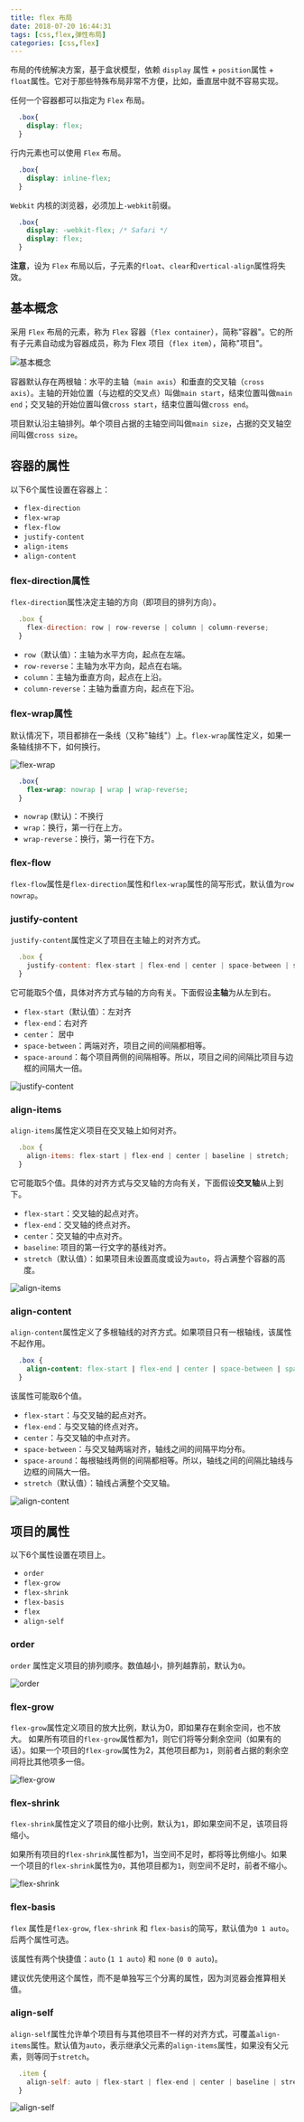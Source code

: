 ```yaml
---
title: flex 布局
date: 2018-07-20 16:44:31
tags: [css,flex,弹性布局]
categories: [css,flex]
---
```


布局的传统解决方案，基于盒状模型，依赖 `display` 属性 + `position`属性 + `float`属性。它对于那些特殊布局非常不方便，比如，垂直居中就不容易实现。
<!--more-->
任何一个容器都可以指定为 `Flex` 布局。

```css
  .box{
    display: flex;
  }
```
行内元素也可以使用 `Flex` 布局。
```css
  .box{
    display: inline-flex;
  }
```
`Webkit` 内核的浏览器，必须加上`-webkit`前缀。
```css
  .box{
    display: -webkit-flex; /* Safari */
    display: flex;
  }
```
**注意**，设为 `Flex` 布局以后，子元素的`float`、`clear`和`vertical-align`属性将失效。

## 基本概念
采用 `Flex` 布局的元素，称为 `Flex` 容器（`flex container`），简称"容器"。它的所有子元素自动成为容器成员，称为 Flex 项目（`flex item`），简称"项目"。

![基本概念](http://www.ruanyifeng.com/blogimg/asset/2015/bg2015071004.png)

容器默认存在两根轴：水平的主轴（`main axis`）和垂直的交叉轴（`cross axis`）。主轴的开始位置（与边框的交叉点）叫做`main start`，结束位置叫做`main end`；交叉轴的开始位置叫做`cross start`，结束位置叫做`cross end`。

项目默认沿主轴排列。单个项目占据的主轴空间叫做`main size`，占据的交叉轴空间叫做`cross size`。

## 容器的属性
以下6个属性设置在容器上：
* `flex-direction`
* `flex-wrap`
* `flex-flow`
* `justify-content`
* `align-items`
* `align-content`

### flex-direction属性
`flex-direction`属性决定主轴的方向（即项目的排列方向）。
```javascript
  .box {
    flex-direction: row | row-reverse | column | column-reverse;
  }
```

* `row`（默认值）：主轴为水平方向，起点在左端。
* `row-reverse`：主轴为水平方向，起点在右端。
* `column`：主轴为垂直方向，起点在上沿。
* `column-reverse`：主轴为垂直方向，起点在下沿。

### flex-wrap属性
默认情况下，项目都排在一条线（又称"轴线"）上。`flex-wrap`属性定义，如果一条轴线排不下，如何换行。

![flex-wrap](http://www.ruanyifeng.com/blogimg/asset/2015/bg2015071006.png)

```css
  .box{
    flex-wrap: nowrap | wrap | wrap-reverse;
  }
```
* `nowrap` (默认)：不换行
* `wrap`：换行，第一行在上方。
* `wrap-reverse`：换行，第一行在下方。

### flex-flow
`flex-flow`属性是`flex-direction`属性和`flex-wrap`属性的简写形式，默认值为`row nowrap`。

### justify-content
`justify-content`属性定义了项目在主轴上的对齐方式。
```javascript
  .box {
    justify-content: flex-start | flex-end | center | space-between | space-around;
  }
```
它可能取5个值，具体对齐方式与轴的方向有关。下面假设**主轴**为从左到右。
* `flex-start`（默认值）：左对齐
* `flex-end`：右对齐
* `center`： 居中
* `space-between`：两端对齐，项目之间的间隔都相等。
* `space-around`：每个项目两侧的间隔相等。所以，项目之间的间隔比项目与边框的间隔大一倍。

![justify-content](http://www.ruanyifeng.com/blogimg/asset/2015/bg2015071010.png)

### align-items
`align-items`属性定义项目在交叉轴上如何对齐。
```javascript
  .box {
    align-items: flex-start | flex-end | center | baseline | stretch;
  }
```
它可能取5个值。具体的对齐方式与交叉轴的方向有关，下面假设**交叉轴**从上到下。
* `flex-start`：交叉轴的起点对齐。
* `flex-end`：交叉轴的终点对齐。
* `center`：交叉轴的中点对齐。
* `baseline`: 项目的第一行文字的基线对齐。
* `stretch`（默认值）：如果项目未设置高度或设为`auto`，将占满整个容器的高度。

![align-items](http://www.ruanyifeng.com/blogimg/asset/2015/bg2015071011.png)

### align-content
`align-content`属性定义了多根轴线的对齐方式。如果项目只有一根轴线，该属性不起作用。
```css
  .box {
    align-content: flex-start | flex-end | center | space-between | space-around | stretch;
  }
```
该属性可能取6个值。
* `flex-start`：与交叉轴的起点对齐。
* `flex-end`：与交叉轴的终点对齐。
* `center`：与交叉轴的中点对齐。
* `space-between`：与交叉轴两端对齐，轴线之间的间隔平均分布。
* `space-around`：每根轴线两侧的间隔都相等。所以，轴线之间的间隔比轴线与边框的间隔大一倍。
* `stretch`（默认值）：轴线占满整个交叉轴。

![align-content](http://www.ruanyifeng.com/blogimg/asset/2015/bg2015071012.png)

## 项目的属性
以下6个属性设置在项目上。
* `order`
* `flex-grow`
* `flex-shrink`
* `flex-basis`
* `flex`
* `align-self`

### order
`order` 属性定义项目的排列顺序。数值越小，排列越靠前，默认为`0`。

![order](http://www.ruanyifeng.com/blogimg/asset/2015/bg2015071013.png)

### flex-grow
`flex-grow`属性定义项目的放大比例，默认为0，即如果存在剩余空间，也不放大。
如果所有项目的`flex-grow`属性都为1，则它们将等分剩余空间（如果有的话）。如果一个项目的`flex-grow`属性为2，其他项目都为`1`，则前者占据的剩余空间将比其他项多一倍。

![flex-grow](http://www.ruanyifeng.com/blogimg/asset/2015/bg2015071014.png)

### flex-shrink
`flex-shrink`属性定义了项目的缩小比例，默认为`1`，即如果空间不足，该项目将缩小。

如果所有项目的`flex-shrink`属性都为1，当空间不足时，都将等比例缩小。如果一个项目的`flex-shrink`属性为`0`，其他项目都为`1`，则空间不足时，前者不缩小。

![flex-shrink](http://www.ruanyifeng.com/blogimg/asset/2015/bg2015071015.jpg)

### flex-basis
`flex` 属性是`flex-grow`, `flex-shrink` 和 `flex-basis`的简写，默认值为`0 1 auto`。后两个属性可选。

该属性有两个快捷值：`auto` (`1 1 auto`) 和 `none` (`0 0 auto`)。

建议优先使用这个属性，而不是单独写三个分离的属性，因为浏览器会推算相关值。

### align-self
`align-self`属性允许单个项目有与其他项目不一样的对齐方式，可覆盖`align-items`属性。默认值为`auto`，表示继承父元素的`align-items`属性，如果没有父元素，则等同于`stretch`。
```javascript
  .item {
    align-self: auto | flex-start | flex-end | center | baseline | stretch;
  }
```

![align-self](http://www.ruanyifeng.com/blogimg/asset/2015/bg2015071016.png)







